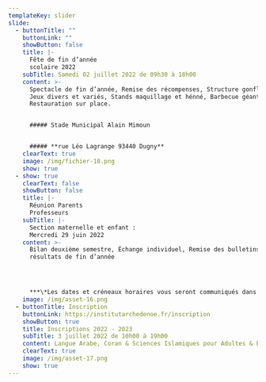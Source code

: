 ```yaml
---
templateKey: slider
slide:
  - buttonTitle: ""
    buttonLink: ""
    showButton: false
    title: |-
      Fête de fin d’année 
      scolaire 2022
    subTitle: Samedi 02 juillet 2022 de 09h30 à 18h00
    content: >-
      Spectacle de fin d’année, Remise des récompenses, Structure gonflables,
      Jeux divers et variés, Stands maquillage et hénné, Barbecue géant,
      Restauration sur place.


      ##### Stade Municipal Alain Mimoun


      ##### **rue Léo Lagrange 93440 Dugny**
    clearText: true
    image: /img/fichier-18.png
    show: true
  - show: true
    clearText: false
    showButton: false
    title: |-
      Réunion Parents 
      Professeurs
    subTitle: |-
      Section maternelle et enfant : 
      Mercredi 29 juin 2022
    content: >-
      Bilan deuxième semestre, Échange individuel, Remise des bulletins,
      résultats de fin d’année




      ***\*Les dates et créneaux horaires vous seront communiqués dans les groupes Whatsapp des différentes classes***
    image: /img/asset-16.png
  - buttonTitle: Inscription
    buttonLink: https://institutarchedenoe.fr/inscription
    showButton: true
    title: Inscriptions 2022 - 2023
    subTitle: 3 juillet 2022 de 10h00 à 19h00
    content: Langue Arabe, Coran & Sciences Islamiques pour Adultes & Enfants
    clearText: true
    image: /img/asset-17.png
    show: true
---
```

